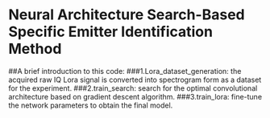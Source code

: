 # Neural Architecture Search-Based Specific Emitter Identification Method
##A brief introduction to this code:
###1.Lora_dataset_generation: the acquired raw IQ Lora signal is converted into spectrogram form as a dataset for the experiment.
###2.train_search: search for the optimal convolutional architecture based on gradient descent algorithm.
###3.train_lora: fine-tune the network parameters to obtain the final model.
